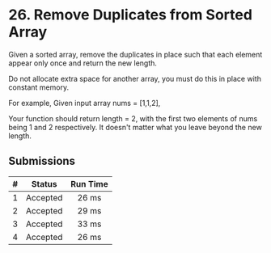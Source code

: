 # 26. Remove Duplicates from Sorted Array

Given a sorted array, remove the duplicates in place such that each element appear only once and return the new length.


Do not allocate extra space for another array, you must do this in place with constant memory.



For example,
Given input array nums = [1,1,2],


Your function should return length = 2, with the first two elements of nums being 1 and 2 respectively. It doesn't matter what you leave beyond the new length.




## Submissions
|#|Status|Run Time|
|---:|:---:|:---:|
|1|Accepted|26 ms|
|2|Accepted|29 ms|
|3|Accepted|33 ms|
|4|Accepted|26 ms|
